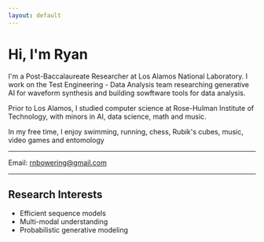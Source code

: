 ```yaml
---
layout: default
---
```


# Hi, I'm Ryan

I'm a Post-Baccalaureate Researcher at Los Alamos National Laboratory. I work on the Test Engineering - Data Analysis team researching generative AI for waveform synthesis and building sowftware tools for data analysis.

Prior to Los Alamos, I studied computer science at Rose-Hulman Institute of Technology, with minors in AI, data science, math and music.  

In my free time, I enjoy swimming, running, chess, Rubik's cubes, music, video games and entomology

___

Email: [rnbowering@gmail.com](mailto:rnbowering@gmail.com)  

___

## Research Interests
- Efficient sequence models
- Multi-modal understanding
- Probabilistic generative modeling


